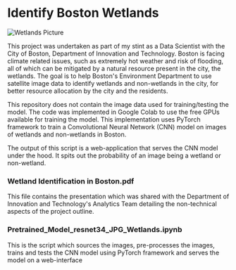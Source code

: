 # Identify Boston Wetlands

![Wetlands Picture](https://user-images.githubusercontent.com/90286831/186621792-b537f1e2-11c4-43c0-8f3c-16a3f33c250c.png)

This project was undertaken as part of my stint as a Data Scientist with the City of Boston, Department of Innovation and Technology. 
Boston is facing climate related issues, such as extremely hot weather and risk of flooding, all of which can be mitigated by a natural resource 
present in the city, the wetlands. The goal is to help Boston's Environment Department to use satellite image data to identify wetlands and 
non-wetlands in the city, for better resource allocation by the city and the residents. 

This repository does not contain the image data used for training/testing the model. The code was implemented in Google Colab to use the free GPUs available for training the model. This implementation uses PyTorch framework to train a Convolutional Neural Network (CNN) model on images of wetlands and non-wetlands in Boston.

The output of this script is a web-application that serves the CNN model under the hood. It spits out the probability of an image being a wetland or non-wetland.

### Wetland Identification in Boston.pdf 
This file contains the presentation which was shared with the Department of Innovation and Technology's Analytics Team detailing the non-technical aspects of the project outline.

### Pretrained_Model_resnet34_JPG_Wetlands.ipynb
This is the script which sources the images, pre-processes the images, trains and tests the CNN model using PyTorch framework and serves the model on a web-interface
